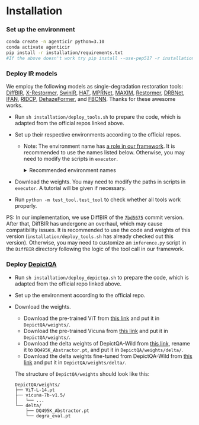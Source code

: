 # Installation

### Set up the environment

```bash
conda create -n agenticir python=3.10
conda activate agenticir
pip install -r installation/requirements.txt 
#If the above doesn't work try pip install --use-pep517 -r installation/requirements.txt
```

### Deploy IR models

We employ the following models as single-degradation restoration tools: [DiffBIR](https://github.com/XPixelGroup/DiffBIR), [X-Restormer](https://github.com/Andrew0613/X-Restormer), [SwinIR](https://github.com/JingyunLiang/SwinIR), [HAT](https://github.com/XPixelGroup/HAT), [MPRNet](https://github.com/swz30/MPRNet), [MAXIM](https://github.com/google-research/maxim), [Restormer](https://github.com/swz30/Restormer), [DRBNet](https://github.com/lingyanruan/DRBNet), [IFAN](https://github.com/codeslake/IFAN), [RIDCP](https://github.com/RQ-Wu/RIDCP_dehazing), [DehazeFormer](https://github.com/IDKiro/DehazeFormer), and [FBCNN](https://github.com/jiaxi-jiang/FBCNN). Thanks for these awesome works.

+ Run `sh installation/deploy_tools.sh` to prepare the code, which is adapted from the official repos linked above.
+ Set up their respective environments according to the official repos.
    + Note: The environment name has [a role in our framework](https://github.com/Kaiwen-Zhu/AgenticIR/blob/main/executor/tool.py#L73). It is recommended to use the names listed below. Otherwise, you may need to modify the scripts in `executor`.
        <details>

        <summary>Recommended environment names</summary>

        + DiffBIR: `diffbir`
        + X-Restormer: `xrestormer`
        + SwinIR: `swinir`
        + HAT: `hat`
        + MPRNet: `mprnet`
        + MAXIM: `maxim`
        + Restormer: `restormer`
        + DRBNet: `drbnet`
        + IFAN: `ifan`
        + RIDCP: `ridcp`
        + DehazeFormer: `dehazeformer`
        + FBCNN: `fbcnn`

        </details>

+ Download the weights. You may need to modify the paths in scripts in `executor`. A tutorial will be given if necessary.
+ Run `python -m test_tool.test_tool` to check whether all tools work properly.

PS: In our implementation, we use DiffBIR of the [`7bd5675`](https://github.com/XPixelGroup/DiffBIR/commit/7bd5675823c157b9afdd479b59a2bf0a8954ce11) commit version. After that, DiffBIR has undergone an overhaul, which may cause compatibility issues. It is recommended to use the code and weights of this version (`installation/deploy_tools.sh` has already checked out this version). Otherwise, you may need to customize an `inference.py` script in the `DiffBIR` directory following the logic of the tool call in our framework.

### Deploy [DepictQA](https://github.com/XPixelGroup/DepictQA)
+ Run `sh installation/deploy_depictqa.sh` to prepare the code, which is adapted from the official repo linked above.
+ Set up the environment according to the official repo.
+ Download the weights.
    + Download the pre-trained ViT from [this link](https://openaipublic.azureedge.net/clip/models/b8cca3fd41ae0c99ba7e8951adf17d267cdb84cd88be6f7c2e0eca1737a03836/ViT-L-14.pt) and put it in `DepictQA/weights/`.
    + Download the pre-trained Vicuna from [this link](https://huggingface.co/lmsys/vicuna-7b-v1.5/tree/main) and put it in `DepictQA/weights/`.
    + Download the delta weights of DepictQA-Wild from [this link](https://huggingface.co/zhiyuanyou/DepictQA2-Abstractor-DQ495K/blob/main/ckpt.pt), rename it to `DQ495K_Abstractor.pt`, and put it in `DepictQA/weights/delta/`.
    + Download the delta weights fine-tuned from DepictQA-Wild from [this link](https://drive.google.com/file/d/1o-PN1iXctWl62Tdb8fZs1eD1Ehv6HBMh/view?usp=drive_link) and put it in `DepictQA/weights/delta/`.

    The structure of `DepictQA/weights` should look like this:
    ```
    DepictQA/weights/
    ├── ViT-L-14.pt
    ├── vicuna-7b-v1.5/
    │   └── ...
    └── delta/
        ├── DQ495K_Abstractor.pt
        └── degra_eval.pt
    ```
